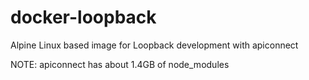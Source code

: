 # docker-loopback
Alpine Linux based image for Loopback development with apiconnect

NOTE: apiconnect has about 1.4GB of node_modules
